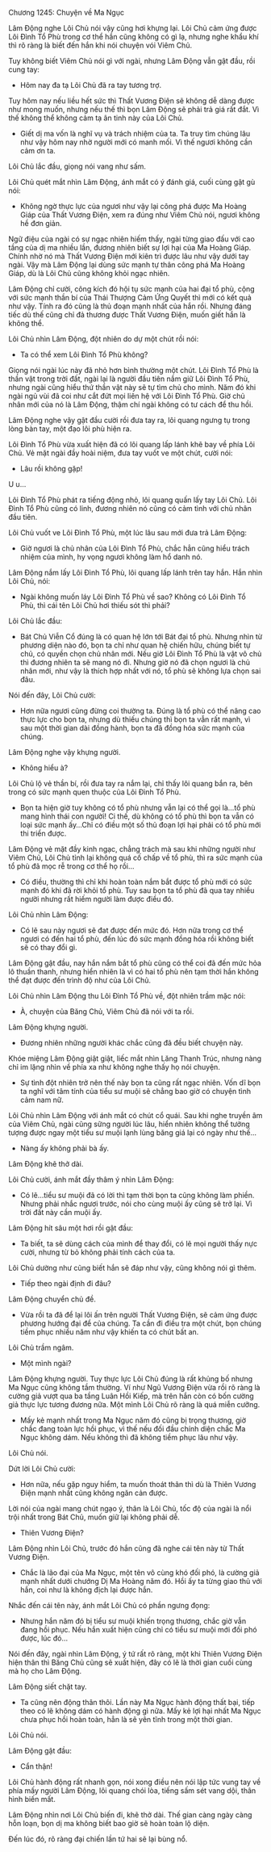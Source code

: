 




Chương 1245: Chuyện về Ma Ngục


Lâm Động nghe Lôi Chủ nói vậy cũng hơi khựng lại. Lôi Chủ cảm ứng được Lôi Đình Tổ Phù trong cơ thể hắn cũng không có gì lạ, nhưng nghe khẩu khí thì rõ ràng là biết đến hắn khi nói chuyện vói Viêm Chủ.

Tuy không biết Viêm Chủ nói gì với ngài, nhưng Lâm Động vẫn gật đầu, rồi cung tay:

- Hôm nay đa tạ Lôi Chủ đã ra tay tương trợ.

Tuy hôm nay nếu liều hết sức thì Thất Vương Điện sẽ không dễ dàng được như mong muốn, nhưng nếu thế thì bọn Lâm Động sẽ phải trả giá rất đắt. Vì thế không thể không cảm tạ ân tinh này của Lôi Chủ.

- Giết dị ma vốn là nghĩ vụ và trách nhiệm của ta. Ta truy tìm chúng lâu như vậy hôm nay nhờ người mới có manh mối. Vì thế ngươi không cần cảm ơn ta.

Lôi Chủ lắc đầu, giọng nói vang như sấm.

Lôi Chủ quét mắt nhìn Lâm Động, ánh mắt có ý đánh giá, cuối cùng gật gù nói:

- Không ngờ thực lực của ngươi như vậy lại công phá được Ma Hoàng Giáp của Thất Vương Điện, xem ra đúng như Viêm Chủ nói, ngươi không hề đơn giản.

Ngữ điệu của ngài có sự ngạc nhiên hiếm thấy, ngài từng giao đấu với cao tầng của dị ma nhiều lần, đương nhiên biết sự lợi hại của Ma Hoàng Giáp. Chính nhờ nó mà Thất Vương Điện mới kiên trì được lâu như vậy dưới tay ngài. Vậy mà Lâm Động lại dùng sức mạnh tự thân công phá Ma Hoàng Giáp, dù là Lôi Chủ cũng không khỏi ngạc nhiên.

Lâm Động chỉ cười, công kích đó hội tụ sức mạnh của hai đại tổ phù, cộng với sức mạnh thần bí của Thái Thượng Cảm Ứng Quyết thì mới có kết quả như vậy. Tính ra đó cũng là thủ đoạn mạnh nhất của hắn rồi. Nhưng đáng tiếc dù thế cũng chỉ đả thương được Thất Vương Điện, muốn giết hắn là không thể.

Lôi Chủ nhìn Lâm Động, đột nhiên do dự một chút rồi nói:

- Ta có thể xem Lôi Đình Tổ Phù không?

Giọng nói ngài lúc này đã nhỏ hơn bình thường một chút. Lôi Đình Tổ Phù là thần vật trong trời đất, ngài lại là người đầu tiên nắm giữ Lôi Đình Tổ Phù, nhưng ngài cũng hiểu thứ thần vật này sẽ tự tìm chủ cho mình. Năm đó khi ngài ngủ vùi đã coi như cắt đứt mọi liên hệ với Lôi Đình Tổ Phù. Giờ chủ nhân mới của nó là Lâm Động, thậm chí ngài không có tư cách để thu hồi.

Lâm Động nghe vậy gật đầu cười rồi đưa tay ra, lôi quang ngưng tụ trong lòng bàn tay, một đạo lôi phù hiện ra.

Lôi Đình Tổ Phù vừa xuất hiện đã có lôi quang lấp lánh khẽ bay về phía Lôi Chủ. Vẻ mặt ngài đầy hoài niệm, đưa tay vuốt ve một chút, cười nói:

- Lâu rồi không gặp!

U u…

Lôi Đình Tổ Phù phát ra tiếng động nhỏ, lôi quang quấn lấy tay Lôi Chủ. Lôi Đình Tổ Phù cũng có linh, đương nhiên nó cũng có cảm tình với chủ nhân đầu tiên.

Lôi Chủ vuốt ve Lôi Đình Tổ Phù, một lúc lâu sau mới đưa trả Lâm Động:

- Giờ ngươi là chủ nhân của Lôi Đình Tổ Phù, chắc hẳn cũng hiểu trách nhiệm của mình, hy vọng ngươi không làm hổ danh nó.

Lâm Động nắm lấy Lôi Đình Tổ Phù, lôi quang lấp lánh trên tay hắn. Hắn nhìn Lôi Chủ, nói:

- Ngài không muốn láy Lôi Đình Tổ Phù về sao? Không có Lôi Đình Tổ Phù, thì cái tên Lôi Chủ hơi thiếu sót thì phải?

Lôi Chủ lắc đầu:

- Bát Chủ Viễn Cổ đúng là có quan hệ lớn tới Bát đại tổ phù. Nhưng nhìn từ phương diện nào đó, bọn ta chỉ như quan hệ chiến hữu, chúng biết tự chủ, có quyền chọn chủ nhân mới. Nếu giờ Lôi Đình Tổ Phù là vật vô chủ thì đương nhiên ta sẽ mang nó đi. Nhưng giờ nó đã chọn ngươi là chủ nhân mới, như vậy là thích hợp nhất với nó, tổ phù sẽ không lựa chọn sai đâu.

Nói đến đây, Lôi Chủ cười:

- Hơn nữa ngươi cũng đừng coi thường ta. Đúng là tổ phù có thể nâng cao thực lực cho bọn ta, nhưng dù thiếu chúng thì bọn ta vẫn rất mạnh, vì sau một thời gian dài đồng hành, bọn ta đã đồng hóa sức mạnh của chúng.

Lâm Động nghe vậy khựng người.

- Không hiểu à?

Lôi Chủ lộ vẻ thần bí, rồi đưa tay ra nắm lại, chỉ thấy lôi quang bắn ra, bên trong có sức mạnh quen thuộc của Lôi Đình Tổ Phù.

- Bọn ta hiện giờ tuy không có tổ phù nhưng vẫn lại có thể gọi là…tổ phù mang hình thái con người! Ci thế, dù không có tổ phù thì bọn ta vẫn có loại sức mạnh ấy…Chỉ có điều một số thủ đoạn lợi hại phải có tổ phù mới thi triển được.

Lâm Động vẻ mặt đầy kinh ngạc, chẳng trách mà sau khi những người như Viêm Chủ, Lôi Chủ tỉnh lại không quá cố chấp về tổ phù, thì ra sức mạnh của tổ phù đã mọc rễ trong cơ thể họ rồi…

- Có điều, thường thì chỉ khi hoàn toàn nắm bắt được tổ phù mới có sức mạnh đó khi đã rời khỏi tổ phù. Tuy sau bọn ta tổ phù đã qua tay nhiều người nhưng rất hiếm người làm được điều đó.

Lôi Chủ nhìn Lâm Động:

- Có lẽ sau này ngươi sẽ đat được đến mức đó. Hơn nữa trong cơ thể ngươi có đến hai tổ phù, đến lúc đó sức mạnh đồng hóa rồi không biết sẽ có thay đổi gì.

Lâm Động gật đầu, nay hắn nắm bắt tổ phù cũng có thể coi đã đến mức hỏa lô thuần thanh, nhưng hiển nhiên là vì có hai tổ phù nên tạm thời hắn không thể đạt được đến trình độ như của Lôi Chủ.

Lôi Chủ nhìn Lâm Động thu Lôi Đình Tổ Phù về, đột nhiên trầm mặc nói:

- À, chuyện của Băng Chủ, Viêm Chủ đã nói với ta rồi.

Lâm Động khựng người.

- Đương nhiên những người khác chắc cũng đã đều biết chuyện này.

Khóe miệng Lâm Động giật giật, liếc mắt nhìn Lăng Thanh Trúc, nhưng nàng chỉ im lặng nhìn về phía xa như không nghe thấy họ nói chuyện.

- Sự tình đột nhiên trở nên thế này bọn ta cũng rất ngạc nhiên. Vốn dĩ bọn ta nghĩ với tâm tính của tiểu sư muội sẽ chẳng bao giờ có chuyện tình cảm nam nữ.

Lôi Chủ nhìn Lâm Động với ánh mắt có chút cổ quái. Sau khi nghe truyền âm của Viêm Chủ, ngài cũng sững người lúc lâu, hiển nhiên không thể tưởng tượng được ngay một tiểu sư muội lạnh lùng băng giá lại có ngày như thế…

- Nàng ấy không phải bà ấy.

Lâm Động khẽ thở dài.

Lôi Chủ cười, ánh mắt đầy thâm ý nhìn Lâm Động:

- Có lẽ…tiểu sư muội đã có lời thì tạm thời bọn ta cũng không làm phiền. Nhưng phải nhắc ngươi trước, nói cho cùng muội ấy cũng sẽ trở lại. Vì trời đất này cần muội ấy.

Lâm Động hít sâu một hơi rồi gật đầu:

- Ta biết, ta sẽ dùng cách của mình để thay đổi, có lẽ mọi người thấy nực cười, nhưng từ bỏ không phải tính cách của ta.

Lôi Chủ dường như cũng biết hắn sẽ đáp như vậy, cũng không nói gì thêm.

- Tiếp theo ngài định đi đâu?

Lâm Động chuyển chủ đề.

- Vừa rồi ta đã để lại lôi ấn trên người Thất Vương Điện, sẽ cảm ứng được phương hướng đại để của chúng. Ta cần đi điều tra một chút, bọn chúng tiềm phục nhiều năm như vậy khiến ta có chút bất an.

Lôi Chủ trầm ngâm.

- Một mình ngài?

Lâm Động khựng người. Tuy thực lực Lôi Chủ đúng là rất khủng bố nhưng Ma Ngục cũng không tầm thường. Ví như Ngũ Vương Điện vừa rồi rõ ràng là cường giả vượt qua ba tầng Luân Hồi Kiếp, mà trên hắn còn có bốn cường giả thực lực tương đương nữa. Một mình Lôi Chủ rõ ràng là quá miễn cưỡng.

- Mấy kẻ mạnh nhất trong Ma Ngục năm đó cũng bị trọng thương, giờ chắc đang toàn lực hồi phục, vì thế nếu đối đầu chính diện chắc Ma Ngục không dám. Nếu không thì đã không tiềm phục lâu như vậy.

Lôi Chủ nói.

Dứt lời Lôi Chủ cười:

- Hơn nữa, nếu gặp nguy hiểm, ta muốn thoát thân thì dù là Thiên Vương Điện mạnh nhất cũng không ngăn cản được.

Lời nói của ngài mang chút ngạo ý, thân là Lôi Chủ, tốc độ của ngài là nổi trội nhất trong Bát Chủ, muốn giữ lại không phải dễ.

- Thiên Vương Điện?

Lâm Động nhìn Lôi Chủ, trước đó hắn cũng đã nghe cái tên này từ Thất Vương Điện.

- Chắc là lão đại của Ma Ngục, một tên vô cùng khó đối phó, là cường giả mạnh nhất dưới chướng Dị Ma Hoàng năm đó. Hồi ấy ta từng giao thủ với hắn, coi như là không địch lại được hắn.

Nhắc đến cái tên này, ánh mắt Lôi Chủ có phần ngưng đọng:

- Nhưng hắn năm đó bị tiểu sư muội khiến trọng thương, chắc giờ vẫn đang hồi phục. Nếu hắn xuất hiện cũng chỉ có tiểu sư muội mới đối phó được, lúc đó…

Nói đến đây, ngài nhìn Lâm Động, ý tứ rất rõ ràng, một khi Thiên Vương Điện hiện thân thì Băng Chủ cũng sẽ xuất hiện, đây có lẽ là thời gian cuối cùng mà họ cho Lâm Động.

Lâm Động siết chặt tay.

- Ta cũng nên động thân thôi. Lần này Ma Ngục hành động thất bại, tiếp theo có lẽ không dám có hành động gì nữa. Mấy kẻ lợi hại nhất Ma Ngục chưa phục hồi hoàn toàn, hẳn là sẽ yên tĩnh trong một thời gian.

Lôi Chủ nói.

Lâm Động gật đầu:

- Cẩn thận!

Lôi Chủ hành động rất nhanh gọn, nói xong điều nên nói lập tức vung tay về phía mấy người Lâm Động, lôi quang chói lòa, tiếng sấm sét vang dội, thân hình biến mất.

Lâm Động nhìn nơi Lôi Chủ biến đi, khẽ thở dài. Thế gian càng ngày càng hỗn loạn, bọn dị ma không biết bao giờ sẽ hoàn toàn lộ diện.

Đến lúc đó, rõ ràng đại chiến lần tứ hai sẽ lại bùng nổ.




